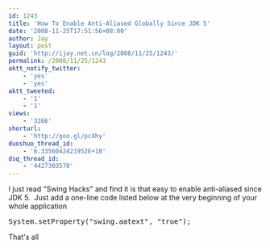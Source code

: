```yaml
---
id: 1243
title: 'How To Enable Anti-Aliased Globally Since JDK 5'
date: '2008-11-25T17:51:56+08:00'
author: Jay
layout: post
guid: 'http://ijay.net.cn/log/2008/11/25/1243/'
permalink: /2008/11/25/1243
aktt_notify_twitter:
    - 'yes'
    - 'yes'
aktt_tweeted:
    - '1'
    - '1'
views:
    - '3266'
shorturl:
    - 'http://goo.gl/pcXhy'
duoshuo_thread_id:
    - '6.3356042421952E+18'
dsq_thread_id:
    - '4427303570'
---
```


I just read "Swing Hacks" and find it is that easy to enable anti-aliased since JDK 5.  Just add a one-line code listed below at the very beginning of your whole application
<pre lang="java">System.setProperty("swing.aatext", "true");</pre>
That's all